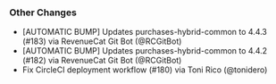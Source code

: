 ### Other Changes
* [AUTOMATIC BUMP] Updates purchases-hybrid-common to 4.4.3 (#183) via RevenueCat Git Bot (@RCGitBot)
* [AUTOMATIC BUMP] Updates purchases-hybrid-common to 4.4.2 (#182) via RevenueCat Git Bot (@RCGitBot)
* Fix CircleCI deployment workflow (#180) via Toni Rico (@tonidero)
